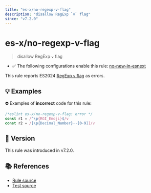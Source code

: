 ```yaml
---
title: "es-x/no-regexp-v-flag"
description: "disallow RegExp `v` flag"
since: "v7.2.0"
---
```


# es-x/no-regexp-v-flag
> disallow RegExp `v` flag

- ✅ The following configurations enable this rule: [no-new-in-esnext]

This rule reports ES2024 [RegExp `v` flag](https://github.com/tc39/proposal-regexp-v-flag) as errors.

## 💡 Examples

⛔ Examples of **incorrect** code for this rule:

<eslint-playground type="bad">

```js
/*eslint es-x/no-regexp-v-flag: error */
const r1 = /^\p{RGI_Emoji}$/v
const r2 = /[\p{Decimal_Number}--[0-9]]/v
```

</eslint-playground>

## 🚀 Version

This rule was introduced in v7.2.0.

## 📚 References

- [Rule source](https://github.com/eslint-community/eslint-plugin-es-x/blob/master/lib/rules/no-regexp-v-flag.js)
- [Test source](https://github.com/eslint-community/eslint-plugin-es-x/blob/master/tests/lib/rules/no-regexp-v-flag.js)

[no-new-in-esnext]: ../configs/index.md#no-new-in-esnext
